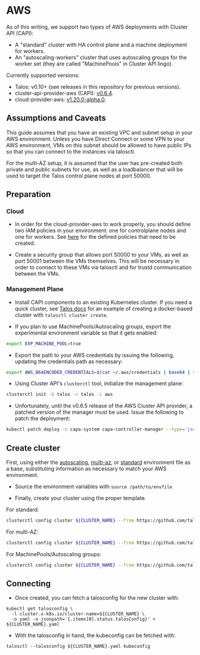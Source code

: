 # AWS

As of this writing, we support two types of AWS deployments with Cluster API (CAPI):

- A "standard" cluster with HA control plane and a machine deployment for workers.
- An "autoscaling-workers" cluster that uses autoscaling groups for the worker set (they are called "MachinePools" in Cluster API lingo).

Currently supported versions:

- Talos: v0.10+ (see releases in this repository for previous versions).
- cluster-api-provider-aws (CAPI): [v0.6.4](https://github.com/kubernetes-sigs/cluster-api-provider-aws/releases/tag/v0.6.4).
- cloud-provider-aws: [v1.20.0-alpha.0](https://github.com/kubernetes/cloud-provider-aws/releases/tag/v1.20.0-alpha.0).

## Assumptions and Caveats

This guide assumes that you have an existing VPC and subnet setup in your AWS environment.
Unless you have Direct Connect or some VPN to your AWS environment, VMs on this subnet should be allowed to have public IPs so that you can connect to the instances via talosctl.

For the multi-AZ setup, it is assumed that the user has pre-created both private and public subnets for use, as well as a loadbalancer that will be used to target the Talos control plane nodes at port 50000.

## Preparation

### Cloud

- In order for the cloud-provider-aws to work properly, you should define two IAM policies in your environment: one for controlplane nodes and one for workers.
See [here](https://kubernetes.github.io/cloud-provider-aws/prerequisites/) for the defined policies that need to be created.

- Create a security group that allows port 50000 to your VMs, as well as port 50001 between the VMs themselves.
This will be necessary in order to connect to these VMs via talosctl and for trustd communication between the VMs.

### Management Plane

- Install CAPI components to an existing Kubernetes cluster.
If you need a quick cluster, see [Talos docs](https://talos.dev) for an example of creating a docker-based cluster with `talosctl cluster create`.

- If you plan to use MachinePools/Autoscaling groups, export the experimental environment variable so that it gets enabled:
```bash
export EXP_MACHINE_POOL=true
```

- Export the path to your AWS credentials by issuing the following, updating the credentials path as necessary:
```bash
export AWS_B64ENCODED_CREDENTIALS=$(cat ~/.aws/credentials | base64 | tr -d '\n')
```

- Using Cluster API's `clusterctl` tool, initialize the management plane:
```bash
clusterctl init -b talos -c talos -i aws
```

- Unfortunately, until the v0.6.5 release of the AWS Cluster API provider, a patched version of the manager must be used.
Issue the following to patch the deployment:
```bash
kubectl patch deploy -n capa-system capa-controller-manager --type='json' -p='[{"op": "replace", "path": "/spec/template/spec/containers/0/image", "value": "docker.io/rsmitty/cluster-api-aws-controller-amd64:dev"}]'
```

## Create cluster

First, using either the [autoscaling](./autoscaling-workers/autoscaling-workers.env), [multi-az](./multi-az/multi-az.env), or [standard](./standard/standard.env) environment file as a base, substituting information as necessary to match your AWS environment.

- Source the environment variables with `source /path/to/envfile`

- Finally, create your cluster using the proper template.

For standard:
```bash
clusterctl config cluster ${CLUSTER_NAME} --from https://github.com/talos-systems/cluster-api-templates/blob/main/aws/standard/standard.yaml | kubectl apply -f -
```

For multi-AZ:
```bash
clusterctl config cluster ${CLUSTER_NAME} --from https://github.com/talos-systems/cluster-api-templates/blob/main/aws/multi-az/multi-az.yaml | kubectl apply -f -
```

For MachinePools/Autoscaling groups:
```bash
clusterctl config cluster ${CLUSTER_NAME} --from https://github.com/talos-systems/cluster-api-templates/blob/main/aws/autoscaling-workers/autoscaling-workers.yaml | kubectl apply -f -
```

## Connecting

- Once created, you can fetch a talosconfig for the new cluster with:
```
kubectl get talosconfig \
  -l cluster.x-k8s.io/cluster-name=${CLUSTER_NAME} \
  -o yaml -o jsonpath='{.items[0].status.talosConfig}' > ${CLUSTER_NAME}.yaml
```

- With the talosconfig in hand, the kubeconfig can be fetched with:
```
talosctl --talosconfig ${CLUSTER_NAME}.yaml kubeconfig
```
